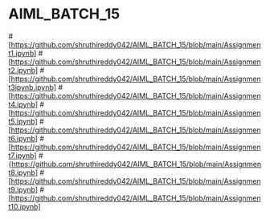 # AIML_BATCH_15
#[https://github.com/shruthireddy042/AIML_BATCH_15/blob/main/Assignment1.ipynb]
#[https://github.com/shruthireddy042/AIML_BATCH_15/blob/main/Assignment2.ipynb]
#[https://github.com/shruthireddy042/AIML_BATCH_15/blob/main/Assignment3ipynb.ipynb]
#[https://github.com/shruthireddy042/AIML_BATCH_15/blob/main/Assignment4.ipynb]
#[https://github.com/shruthireddy042/AIML_BATCH_15/blob/main/Assignment5.ipynb]
#[https://github.com/shruthireddy042/AIML_BATCH_15/blob/main/Assignment6.ipynb]
#[https://github.com/shruthireddy042/AIML_BATCH_15/blob/main/Assignment7.ipynb]
#{https://github.com/shruthireddy042/AIML_BATCH_15/blob/main/Assignment8.ipynb]
#[https://github.com/shruthireddy042/AIML_BATCH_15/blob/main/Assignment9.ipynb]
#[https://github.com/shruthireddy042/AIML_BATCH_15/blob/main/Assignment10.ipynb]
